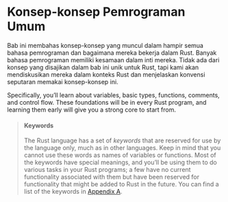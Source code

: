 # Konsep-konsep Pemrograman Umum

Bab ini membahas konsep-konsep yang muncul dalam hampir semua bahasa
pemrograman dan bagaimana mereka bekerja dalam Rust. Banyak bahasa pemrograman
memiliki kesamaan dalam inti mereka. Tidak ada dari konsep yang disajikan
dalam bab ini unik untuk Rust, tapi kami akan mendiskusikan mereka dalam
konteks Rust dan menjelaskan konvensi seputaran memakai konsep-konsep ini.

Specifically, you’ll learn about variables, basic types, functions, comments,
and control flow. These foundations will be in every Rust program, and learning
them early will give you a strong core to start from.

> #### Keywords
>
> The Rust language has a set of *keywords* that are reserved for use by the
> language only, much as in other languages. Keep in mind that you cannot use
> these words as names of variables or functions. Most of the keywords have
> special meanings, and you’ll be using them to do various tasks in your Rust
> programs; a few have no current functionality associated with them but have
> been reserved for functionality that might be added to Rust in the future. You
> can find a list of the keywords in [Appendix A][appendix_a]<!-- ignore -->.

[appendix_a]: appendix-01-keywords.md
